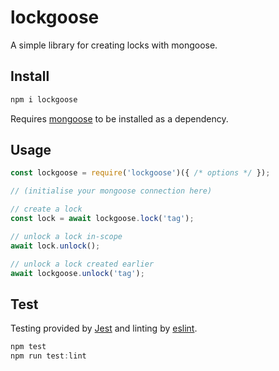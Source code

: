 # lockgoose

A simple library for creating locks with mongoose.

## Install

```bash
npm i lockgoose
```

Requires [mongoose](http://mongoosejs.com/) to be installed as a dependency.

## Usage

```javascript
const lockgoose = require('lockgoose')({ /* options */ });

// (initialise your mongoose connection here)

// create a lock
const lock = await lockgoose.lock('tag');

// unlock a lock in-scope
await lock.unlock();

// unlock a lock created earlier
await lockgoose.unlock('tag');
```

## Test

Testing provided by [Jest](https://facebook.github.io/jest/) and linting by [eslint](https://eslint.org/).

```javascript
npm test
npm run test:lint
```
